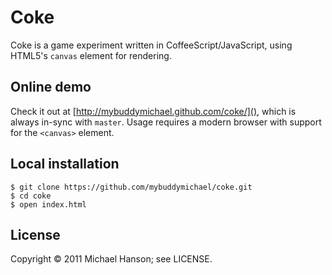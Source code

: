 Coke
====

Coke is a game experiment written in CoffeeScript/JavaScript, using HTML5's
`canvas` element for rendering.

## Online demo

Check it out at [http://mybuddymichael.github.com/coke/](), which is always
in-sync with `master`. Usage requires a modern browser with support for the
`<canvas>` element.

## Local installation

    $ git clone https://github.com/mybuddymichael/coke.git
    $ cd coke
    $ open index.html

## License

Copyright © 2011 Michael Hanson; see LICENSE.